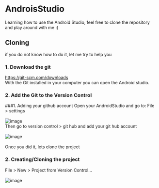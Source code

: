 # AndroisStudio
Learning how to use the Android Studio, feel free to clone the repository and play around with me :)

## Cloning
if you do not know how to do it, let me try to help you

### 1. Download the git
https://git-scm.com/downloads
<br>
With the Git installed in your computer you can open the Android studio.

### 2. Add the Git to the Version Control


###1. Adding your github account
Open your AndroidStudio and go to:
File > settings
<br>
<br>
![image](https://user-images.githubusercontent.com/29147847/116085622-dc182b80-a653-11eb-96f3-3dcf0e7b8375.png)
<br>
Then go to version control > git hub and add your git hub account
<br>
<br>
![image](https://user-images.githubusercontent.com/29147847/116085946-2dc0b600-a654-11eb-887c-ffb961146b40.png)
<br>
<br>
Once you did it, lets clone the project

### 2. Creating/Cloning the project
File > New > Project from Version Control...
<br>
<br>
![image](https://user-images.githubusercontent.com/29147847/116085212-70ce5980-a653-11eb-829a-b9644aea9b93.png)

